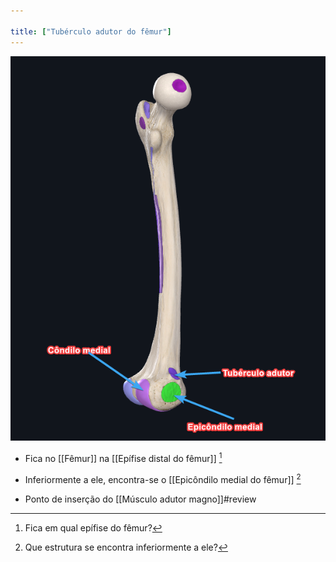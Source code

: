 ```yaml
---

title: ["Tubérculo adutor do fêmur"]
---
```

![Pasted image 20210413155012.png](Pasted%20image%2020210413155012.png)
+ Fica no [[Fêmur]] na [[Epífise distal do fêmur]] [^869945]

[^869945]: Fica em qual epífise do fêmur?

+ Inferiormente a ele, encontra-se o [[Epicôndilo medial do fêmur]] [^678638]

[^678638]: Que estrutura se encontra inferiormente a ele?

+ Ponto de inserção do [[Músculo adutor magno]]#review 
